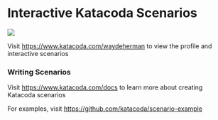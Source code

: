 # Interactive Katacoda Scenarios

[![](http://shields.katacoda.com/katacoda/waydeherman/count.svg)](https://www.katacoda.com/waydeherman "Get your profile on Katacoda.com")

Visit https://www.katacoda.com/waydeherman to view the profile and interactive scenarios

### Writing Scenarios
Visit https://www.katacoda.com/docs to learn more about creating Katacoda scenarios

For examples, visit https://github.com/katacoda/scenario-example
